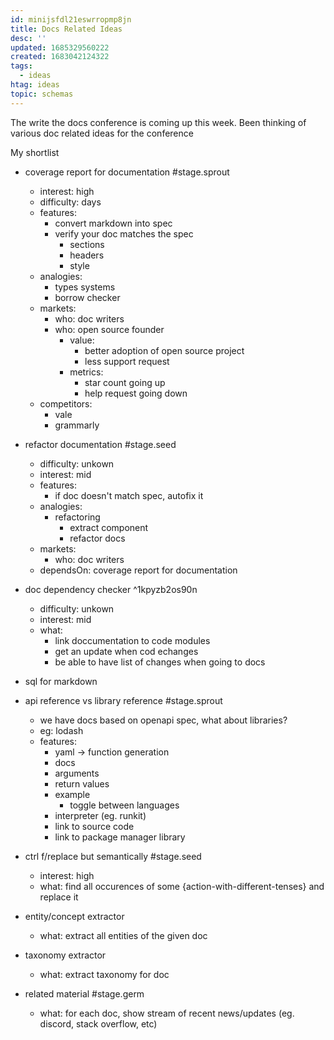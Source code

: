```yaml
---
id: minijsfdl21eswrropmp8jn
title: Docs Related Ideas
desc: ''
updated: 1685329560222
created: 1683042124322
tags:
  - ideas
htag: ideas
topic: schemas
---
```


The write the docs conference is coming up this week. Been thinking of various doc related ideas for the conference

My shortlist

- coverage report for documentation #stage.sprout
    - interest: high
    - difficulty: days
    - features:
        - convert markdown into spec
        - verify your doc matches the spec
            - sections
            - headers
            - style
    - analogies: 
        - types systems
        - borrow checker
    - markets:
        - who: doc writers
        - who: open source founder
            - value: 
                - better adoption of open source project
                - less support request
            - metrics:
                - star count going up
                - help request going down
    - competitors:
        - vale
        - grammarly
    
- refactor documentation #stage.seed
    - difficulty: unkown
    - interest: mid
    - features:
        - if doc doesn't match spec, autofix it
    - analogies: 
        - refactoring
            - extract component
            - refactor docs
    - markets:
        - who: doc writers
    - dependsOn: coverage report for documentation

- doc dependency checker ^1kpyzb2os90n
    - difficulty: unkown
    - interest: mid
    - what:
        - link doccumentation to code modules
        - get an update when cod echanges
        - be able to have list of changes when going to docs

- sql for markdown

- api reference vs library reference #stage.sprout
    - we have docs based on openapi spec, what about libraries?
    - eg: lodash
    - features:
        - yaml -> function generation
        - docs
        - arguments
        - return values
        - example
            - toggle between languages
        - interpreter (eg. runkit)
        - link to source code
        - link to package manager library

- ctrl f/replace but semantically #stage.seed
    - interest: high
    - what: find all occurences of some {action-with-different-tenses} and replace it

- entity/concept extractor
    - what: extract all entities of the given doc
- taxonomy extractor
    - what: extract taxonomy for doc

- related material #stage.germ
    - what: for each doc, show stream of recent news/updates (eg. discord, stack overflow, etc)
